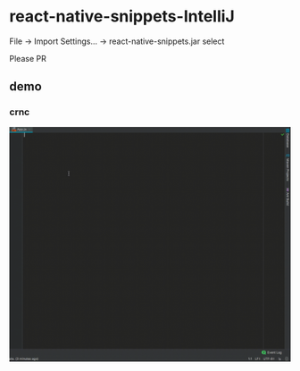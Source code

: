 # react-native-snippets-IntelliJ
File -> Import Settings... -> react-native-snippets.jar select

Please PR
## demo
### crnc
![](https://github.com/konchanSS/react-native-snippets-IntelliJ/blob/master/react-native.gif)
